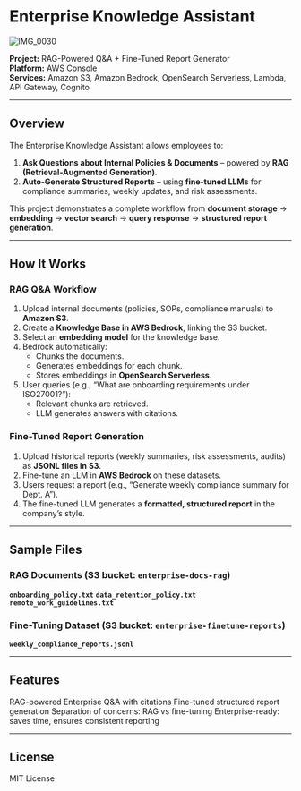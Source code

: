 # Enterprise Knowledge Assistant


![IMG_0030](https://github.com/user-attachments/assets/568b4309-29ed-43a6-b920-06b42b5ed07a)



**Project:** RAG-Powered Q&A + Fine-Tuned Report Generator  
**Platform:** AWS Console  
**Services:** Amazon S3, Amazon Bedrock, OpenSearch Serverless, Lambda, API Gateway, Cognito  

---

## Overview

The Enterprise Knowledge Assistant allows employees to:

1. **Ask Questions about Internal Policies & Documents** – powered by **RAG (Retrieval-Augmented Generation)**.  
2. **Auto-Generate Structured Reports** – using **fine-tuned LLMs** for compliance summaries, weekly updates, and risk assessments.

This project demonstrates a complete workflow from **document storage** → **embedding** → **vector search** → **query response** → **structured report generation**.

---

## How It Works

### RAG Q&A Workflow

1. Upload internal documents (policies, SOPs, compliance manuals) to **Amazon S3**.  
2. Create a **Knowledge Base in AWS Bedrock**, linking the S3 bucket.  
3. Select an **embedding model** for the knowledge base.  
4. Bedrock automatically:
   - Chunks the documents.
   - Generates embeddings for each chunk.
   - Stores embeddings in **OpenSearch Serverless**.  
5. User queries (e.g., “What are onboarding requirements under ISO27001?”):
   - Relevant chunks are retrieved.
   - LLM generates answers with citations.

### Fine-Tuned Report Generation

1. Upload historical reports (weekly summaries, risk assessments, audits) as **JSONL files in S3**.  
2. Fine-tune an LLM in **AWS Bedrock** on these datasets.  
3. Users request a report (e.g., “Generate weekly compliance summary for Dept. A”).  
4. The fine-tuned LLM generates a **formatted, structured report** in the company’s style.

---

## Sample Files

### RAG Documents (S3 bucket: `enterprise-docs-rag`)

**`onboarding_policy.txt`**
**`data_retention_policy.txt`**
**`remote_work_guidelines.txt`**




### Fine-Tuning Dataset (S3 bucket: `enterprise-finetune-reports`)

**`weekly_compliance_reports.jsonl`**

---

## Features

RAG-powered Enterprise Q&A with citations
Fine-tuned structured report generation
Separation of concerns: RAG vs fine-tuning
Enterprise-ready: saves time, ensures consistent reporting

---

## License

MIT License
